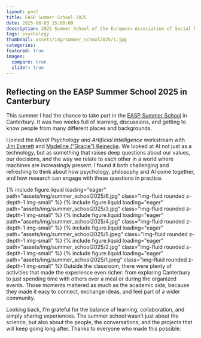 ```yaml
---
layout: post
title: EASP Summer School 2025
date: 2025-08-03 15:00:00
description: 2025 Summer School of the European Association of Social Psychology, hosted at the University of Kent
tags: psychology
thumbnail: assets/img/summer_school2025/1.jpg
categories:
featured: true
images:
  compare: true
  slider: true
---
```

## Reflecting on the EASP Summer School 2025 in Canterbury

This summer I had the chance to take part in the <a href='https://blogs.kent.ac.uk/easp2025/thematic-workstreams/'>EASP Summer School</a> in Canterbury. It was two weeks full of learning, discussions, and getting to know people from many different places and backgrounds.  

I joined the *Moral Psychology and Artificial Intelligence* workstream with <a href='https://www.jimaceverett.com'>Jim Everett</a> and <a href='https://www.mgreinecke.com'>Madeline (“Gracie”) Reinecke</a>. We looked at AI not just as a technology, but as something that raises deep questions about our values, our decisions, and the way we relate to each other in a world where machines are increasingly present. I found it both challenging and refreshing to think about how psychology, philosophy and AI come together, and how research can engage with these questions in practice.  

<swiper-container keyboard="true" navigation="true" pagination="true" pagination-clickable="true" pagination-dynamic-bullets="true" rewind="true">
  <swiper-slide>{% include figure.liquid loading="eager" path="assets/img/summer_school2025/6.jpg" class="img-fluid rounded z-depth-1 img-small" %}</swiper-slide>
  <swiper-slide>{% include figure.liquid loading="eager" path="assets/img/summer_school2025/3.jpg" class="img-fluid rounded z-depth-1 img-small" %}</swiper-slide>
  <swiper-slide>{% include figure.liquid loading="eager" path="assets/img/summer_school2025/4.jpg" class="img-fluid rounded z-depth-1 img-small" %}</swiper-slide>
  <swiper-slide>{% include figure.liquid loading="eager" path="assets/img/summer_school2025/5.jpeg" class="img-fluid rounded z-depth-1 img-small" %}</swiper-slide>
 <swiper-slide>{% include figure.liquid loading="eager" path="assets/img/summer_school2025/2.jpg" class="img-fluid rounded z-depth-1 img-small" %}</swiper-slide>
  <swiper-slide>{% include figure.liquid loading="eager" path="assets/img/summer_school2025/1.jpeg" class="img-fluid rounded z-depth-1 img-small" %}</swiper-slide>
</swiper-container>
Outside the classroom, there were plenty of activities that made the experience even richer: from exploring Canterbury to just spending time with others over a meal or during the organized events. Those moments mattered as much as the academic side, because they made it easy to connect, exchange ideas, and feel part of a wider community.  

Looking back, I’m grateful for the balance of learning, collaboration, and simply sharing experiences. The summer school wasn’t just about the science, but also about the people, the conversations, and the projects that will keep going long after. Thanks to everyone who made this possible.  

